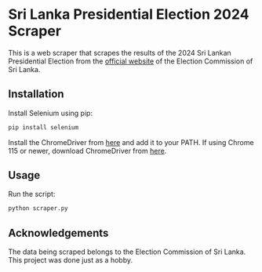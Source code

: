 # Sri Lanka Presidential Election 2024 Scraper

This is a web scraper that scrapes the results of the 2024 Sri Lankan Presidential Election from the [official website](results.elections.gov.lk) of the Election Commission of Sri Lanka.

## Installation

Install Selenium using pip:

```bash
pip install selenium
```

Install the ChromeDriver from [here](https://developer.chrome.com/docs/chromedriver/downloads) and add it to your PATH. If using Chrome 115 or newer, download ChromeDriver from [here](https://googlechromelabs.github.io/chrome-for-testing/).

## Usage

Run the script:

```bash
python scraper.py
```

## Acknowledgements

The data being scraped belongs to the Election Commission of Sri Lanka. This project was done just as a hobby.
